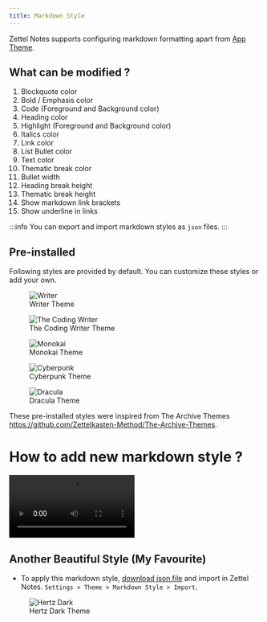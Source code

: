 ```yaml
---
title: Markdown Style
---
```


Zettel Notes supports configuring markdown formatting apart from [App Theme](./app-theme.md).

## What can be modified ?

1. Blockquote color
2. Bold / Emphasis color
3. Code (Foreground and Background color)
4. Heading color
5. Highlight (Foreground and Background color)
6. Italics color
7. Link color
8. List Bullet color
9. Text color
10. Thematic break color
11. Bullet width
12. Heading break height
13. Thematic break height
14. Show markdown link brackets
15. Show underline in links


:::info
You can export and import markdown styles as `json` files.
:::

## Pre-installed 

Following styles are provided by default. You can customize these styles or add your own.

<figure>
  <img src="/assets/img/markdown-theme-writer.webp" alt="Writer" />
  <figcaption>Writer Theme</figcaption>
</figure>

<figure>
  <img src="/assets/img/markdown-theme-the-coding-writer.webp" alt="The Coding Writer"/>
  <figcaption>The Coding Writer Theme</figcaption>
</figure>

<figure>
  <img src="/assets/img/markdown-theme-monokai.webp" alt="Monokai"/>
  <figcaption>Monokai Theme</figcaption>
</figure>

<figure>
  <img src="/assets/img/markdown-theme-cyberpunk.webp" alt="Cyberpunk"/>
  <figcaption>Cyberpunk Theme</figcaption>
</figure>

<figure>
  <img src="/assets/img/markdown-theme-dracula.webp" alt="Dracula"/>
  <figcaption>Dracula Theme</figcaption>
</figure>

These pre-installed styles were inspired from The Archive Themes https://github.com/Zettelkasten-Method/The-Archive-Themes.

# How to add new markdown style ?

<video width="250" height="" controls>
  <source src="/assets/videos/add-markdown-theme.webm" type="video/webm"/>
Your browser does not support the video tag.
</video> 

## Another Beautiful Style (My Favourite)

- To apply this markdown style, [download json file](../../static/markdown-theme-hertz-dark.json) and import in Zettel Notes. `Settings > Theme > Markdown Style > Import`.


<figure>
  <img src="/assets/img/markdown-theme-hertz-dark.png" alt="Hertz Dark"/>
  <figcaption>Hertz Dark Theme</figcaption>
</figure>